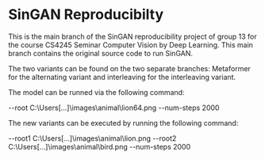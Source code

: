# SinGAN Reproducibilty 

This is the main branch of the SinGAN reproducibility project of group 13 for the course CS4245 Seminar Computer Vision by Deep Learning.
This main branch contains the original source code to run SinGAN.

The two variants can be found on the two separate branches: Metaformer for the alternating variant and interleaving for the interleaving variant. 

The model can be runned via the following command:

--root C:\Users\[...]\images\animal\lion64.png --num-steps 2000

The new variants can be executed by running the following command:

--root1 C:\Users\[...]\images\animal\lion.png --root2 C:\Users\[...]\images\animal\bird.png --num-steps 2000
